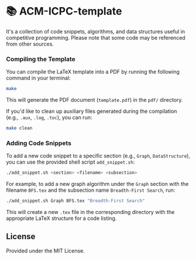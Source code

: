 # 📚 ACM-ICPC-template

It's a collection of code snippets, algorithms, and data structures useful in competitive programming. Please note that some code may be referenced from other sources.

### Compiling the Template

You can compile the LaTeX template into a PDF by running the following command in your terminal:

```bash
make
```

This will generate the PDF document (`template.pdf`) in the `pdf/` directory.

If you'd like to clean up auxiliary files generated during the compilation (e.g., `.aux`, `.log`, `.toc`), you can run:

```bash
make clean
```

### Adding Code Snippets

To add a new code snippet to a specific section (e.g., `Graph`, `DataStructure`), you can use the provided shell script `add_snippet.sh`:

```bash
./add_snippet.sh <section> <filename> <subsection>
```

For example, to add a new graph algorithm under the `Graph` section with the filename `BFS.tex` and the subsection name `Breadth-First Search`, run:

```bash
./add_snippet.sh Graph BFS.tex "Breadth-First Search"
```

This will create a new `.tex` file in the corresponding directory with the appropriate LaTeX structure for a code listing.

## License

Provided under the MIT License.
